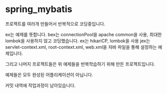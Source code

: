 # spring_mybatis

프로젝트를 여러개 만들어서 반복적으로 코딩중입니다.

ex는 예제를 뜻합니다.
bex는 connectionPool을 apache common을 사용, 최대한 lombok을 사용하지 않고 코딩했습니다.
ex는 hikariCP, lombok을 사용
jex는 servlet-context.xml, root-context.xml, web.xml을 자바 파일을 통해 설정하는 예제입니다.

그리고 나머지 프로젝트들은 위 예제들을 반복학습하기 위해 만든 프로젝트입니다.

예제들은 모두 완성된 어플리케이션이 아닙니다.

커밋 내역에 작업과정이 남아있습니다.






